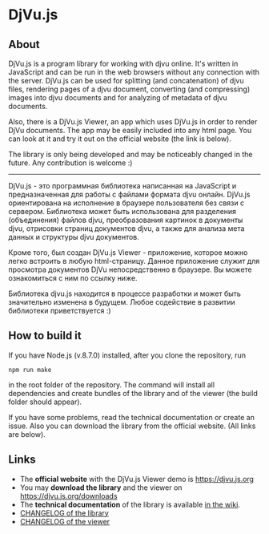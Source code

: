 # DjVu.js

## About

DjVu.js is a program library for working with djvu online. It's written in JavaScript and can be run in the web browsers without any connection with the server. DjVu.js can be used for splitting (and concatenation) of djvu files, rendering pages of a djvu document, converting (and compressing) images into djvu documents and for analyzing of metadata of djvu documents.

Also, there is a DjVu.js Viewer, an app which uses DjVu.js in order to render DjVu documents. The app may be easily included into any html page. You can look at it and try it out on the official website (the link is below). 

The library is only being developed and may be noticeably changed in the future. Any contribution is welcome :)

<hr>

DjVu.js - это программная библиотека написанная на JavaScript и предназначенная для работы с файлами формата djvu онлайн. DjVu.js ориентирована на исполнение в браузере пользователя без связи с сервером. Библиотека может быть использована для разделения (объединения) файлов djvu, преобразования картинок в документы djvu, отрисовки страниц документов djvu, а также для анализа мета данных и структуры djvu документов. 

Кроме того, был создан DjVu.js Viewer - приложение, которое можно легко встроить в любую html-страницу. Данное приложение служит для просмотра документов DjVu непосредственно в браузере. Вы можете ознакомиться с ним по ссылку ниже. 

Библиотека djvu.js находится в процессе разработки и может быть значительно изменена в будущем. Любое содействие в развитии библиотеки приветствуется :)

## How to build it

If you have Node.js (v.8.7.0) installed, after you clone the repository, run 
```
npm run make
```` 
in the root folder of the repository. The command will install all dependencies and create bundles of the library and of the viewer (the build folder should appear). 

If you have some problems, read the technical documentation or create an issue. Also you can download the library from the official website. (All links are below).

## Links

- The **official website** with the DjVu.js Viewer demo is https://djvu.js.org
- You may **download the library** and the viewer on https://djvu.js.org/downloads
- The **technical documentation** of the library is available [in the wiki](https://github.com/RussCoder/djvujs/wiki/DjVu.js-Documentation).
- [CHANGELOG of the library](library/CHANGELOG.md)
- [CHANGELOG of the viewer](viewer/CHANGELOG.md)